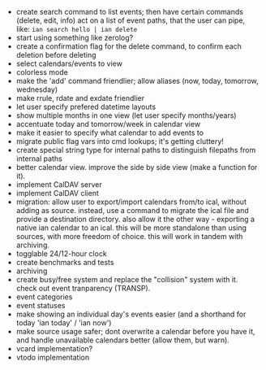 * create search command to list events; then have certain commands (delete, edit, info) act on a list of event paths, that the user can pipe, like: `ian search hello | ian delete`
* start using something like zerolog?
* create a confirmation flag for the delete command, to confirm each deletion before deleting
* select calendars/events to view
* colorless mode
* make the 'add' command friendlier; allow aliases (now, today, tomorrow, wednesday)
* make rrule, rdate and exdate friendlier
* let user specify prefered datetime layouts
* show multiple months in one view (let user specify months/years)
* accentuate today and tomorrow/week in calendar view
* make it easier to specify what calendar to add events to
* migrate public flag vars into cmd lookups; it's getting cluttery!
* create special string type for internal paths to distinguish filepaths from internal paths
* better calendar view. improve the side by side view (make a function for it).
* implement CalDAV server
* implement CalDAV client
* migration: allow user to export/import calendars from/to ical, without adding as source. instead, use a command to migrate the ical file and provide a destination directory. also allow it the other way - exporting a native ian calendar to an ical. this will be more standalone than using sources, with more freedom of choice. this will work in tandem with archiving.
* togglable 24/12-hour clock
* create benchmarks and tests
* archiving
* create busy/free system and replace the "collision" system with it. check out event tranparency (TRANSP).
* event categories
* event statuses
* make showing an individual day's events easier (and a shorthand for today 'ian today' / 'ian now')
* make source usage safer; dont overwrite a calendar before you have it, and handle unavailable calendars better (allow them, but warn).
* vcard implementation?
* vtodo implementation

